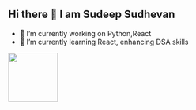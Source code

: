 ## Hi there 👋 I am Sudeep Sudhevan

- 🔭 I’m currently working on Python,React 
- 🌱 I’m currently learning React, enhancing DSA skills
<!--
**sudeepsudhevan/sudeepsudhevan** is a ✨ _special_ ✨ repository because its `README.md` (this file) appears on your GitHub profile.

Here are some ideas to get you started:

- 🔭 I’m currently working on ...
- 🌱 I’m currently learning ...
- 👯 I’m looking to collaborate on ...
- 🤔 I’m looking for help with ...
- 💬 Ask me about ...
- 📫 How to reach me: ...
- 😄 Pronouns: ...
- ⚡ Fun fact: ...
-->
<p>
  <img height="100px" src="https://assets.holopin.io/hf2024levels/level0-sloth-code-0-0-0-0.webp"/>
</p>



